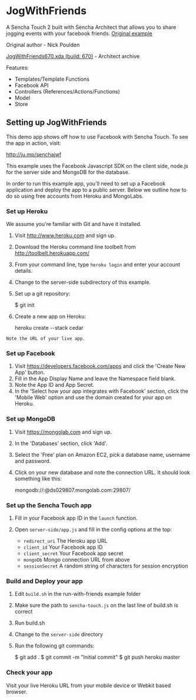 JogWithFriends
================================

A Sencha Touch 2 built with Sencha Architect that allows you to share jogging events with your facebook friends.  [Original example](http://docs.sencha.com/touch/2-0/#!/example/jog-with-friends)

Original author - Nick Poulden

[JogWithFriends670.xda (build: 670)](http://cdn.sencha.com/architect/examples/jogwithfriends/JogWithFriends670.xda) - Architect archive

Features:
- Templates/Template Functions
- Facebook API
- Controllers (References/Actions/Functions)
- Model
- Store


## Setting up JogWithFriends
This demo app shows off how to use Facebook with Sencha Touch. To see the app in action, visit:

http://ju.mp/senchajwf

This example uses the Facebook Javascript SDK on the client side, node.js for the server side and
MongoDB for the database.

In order to run this example app, you'll need to set up a Facebook application and deploy the app
to a public server. Below we outline how to do so using free accounts from Heroku and MongoLabs.

### Set up Heroku

We assume you're familiar with Git and have it installed.

  1. Visit http://www.heroku.com and sign up.
  2. Download the Heroku command line toolbelt from http://toolbelt.herokuapp.com/
  3. From your command line, type `heroku login` and enter your account details.
  4. Change to the server-side subdirectory of this example.
  5. Set up a git repository:

        $ git init

  6. Create a new app on Heroku:

        heroku create --stack cedar

    Note the URL of your live app.

### Set up Facebook

  1. Visit https://developers.facebook.com/apps and click the 'Create New App' button.
  2. Fill in the App Display Name and leave the Namespace field blank.
  3. Note the App ID and App Secret.
  4. In the 'Select how your app integrates with Facebook' section, click the 'Mobile Web' option
     and use the domain created for your app on Heroku.

### Set up MongoDB

  1. Visit https://mongolab.com and sign up.
  2. In the 'Databases' section, click 'Add'.
  3. Select the 'Free' plan on Amazon EC2, pick a database name, username and password.
  4. Click on your new database and note the connection URL. It should look something like this:

       mongodb://<user>:<password>@ds029807.mongolab.com:29807/<databaseName>

### Set up the Sencha Touch app

  1. Fill in your Facebook app ID in the `launch` function.
  2. Open `server-side/app.js` and fill in the config options at the top:

       - `redirect_uri`   The Heroku app URL
       - `client_id`      Your Facebook app ID
       - `client_secret`  Your Facebook app secret
       - `mongoDb`        Mongo connection URL from above
       - `sessionSecret`  A random string of characters for session encryption

### Build and Deploy your app

  1. Edit `build.sh` in the run-with-friends example folder
  2. Make sure the path to `sencha-touch.js` on the last line of build.sh is correct
  3. Run build.sh
  4. Change to the `server-side` directory
  5. Run the following git commands:

        $ git add .
        $ git commit -m "Initial commit"
        $ git push heroku master

### Check your app

Visit your live Heroku URL from your mobile device or Webkit based browser.
